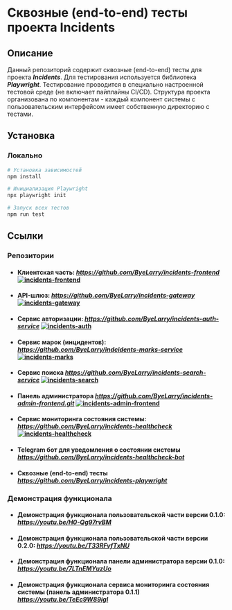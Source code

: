 # Сквозные (end-to-end) тесты проекта Incidents

## Описание

Данный репозиторий содержит сквозные (end-to-end) тесты для проекта ***Incidents***.
Для тестирования используется библиотека ***Playwright***.
Тестирование проводится в специально настроенной тестовой среде (не включает пайплайны CI/CD).
Структура проекта организована по компонентам - каждый компонент системы с пользовательским интерфейсом имеет собственную директорию с тестами.

## Установка

### Локально
```bash
# Установка зависимостей
npm install

# Инициализация Playwright
npx playwright init

# Запуск всех тестов
npm run test
```

## Ссылки

### Репозитории
- #### Клиентская часть:  *https://github.com/ByeLarry/incidents-frontend*  [![incidents-frontend](https://github.com/ByeLarry/incidents-frontend/actions/workflows/incidents-frontend.yml/badge.svg)](https://github.com/ByeLarry/incidents-frontend/actions/workflows/incidents-frontend.yml)
- #### API-шлюз:  *https://github.com/ByeLarry/incidents-gateway*  [![incidents-gateway](https://github.com/ByeLarry/incidents-gateway/actions/workflows/incidents-gateway.yml/badge.svg)](https://github.com/ByeLarry/incidents-gateway/actions/workflows/incidents-gateway.yml)
- #### Сервис авторизации:  *https://github.com/ByeLarry/incidents-auth-service*  [![incidents-auth](https://github.com/ByeLarry/incidents-auth-service/actions/workflows/incidents-auth.yml/badge.svg)](https://github.com/ByeLarry/incidents-auth-service/actions/workflows/incidents-auth.yml)
- #### Сервис марок (инцидентов): *https://github.com/ByeLarry/indcidents-marks-service*  [![incidents-marks](https://github.com/ByeLarry/incidents-marks-service/actions/workflows/incidents-marks.yml/badge.svg)](https://github.com/ByeLarry/incidents-marks-service/actions/workflows/incidents-marks.yml)
- #### Сервис поиска *https://github.com/ByeLarry/incidents-search-service*  [![incidents-search](https://github.com/ByeLarry/incidents-search-service/actions/workflows/incidents-search.yml/badge.svg)](https://github.com/ByeLarry/incidents-search-service/actions/workflows/incidents-search.yml)
- #### Панель администратора *https://github.com/ByeLarry/incidents-admin-frontend.git*  [![incidents-admin-frontend](https://github.com/ByeLarry/incidents-admin-frontend/actions/workflows/incidents-admin-frontend.yml/badge.svg)](https://github.com/ByeLarry/incidents-admin-frontend/actions/workflows/incidents-admin-frontend.yml)
- #### Сервис мониторинга состояния системы: *https://github.com/ByeLarry/incidents-healthcheck*  [![incidents-healthcheck](https://github.com/ByeLarry/incidents-healthcheck/actions/workflows/incidents-healthcheck.yml/badge.svg)](https://github.com/ByeLarry/incidents-healthcheck/actions/workflows/incidents-healthcheck.yml)
- #### Telegram бот для уведомления о состоянии системы *https://github.com/ByeLarry/incidents-healthcheck-bot*
- #### Сквозные (end-to-end) тесты *https://github.com/ByeLarry/incidents-playwright*

### Демонстрация функционала
- #### Демонстрация функционала пользовательской части версии 0.1.0: *https://youtu.be/H0-Qg97rvBM*
- #### Демонстрация функционала пользовательской части версии 0.2.0: *https://youtu.be/T33RFvfTxNU*
- #### Демонстрация функционала панели администратора версии 0.1.0: *https://youtu.be/7LTnEMYuzUo*
- #### Демонстрация функционала сервиса мониторинга состояния системы (панель администратора 0.1.1) *https://youtu.be/TeEc9W89igI*
